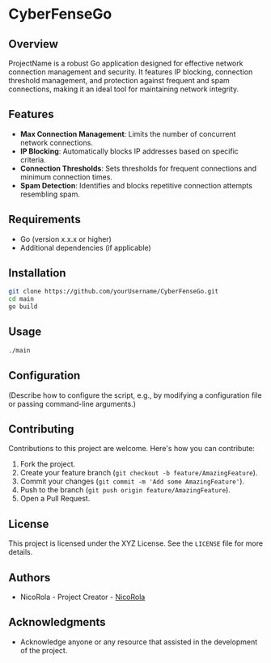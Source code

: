 # CyberFenseGo


## Overview
ProjectName is a robust Go application designed for effective network connection management and security. It features IP blocking, connection threshold management, and protection against frequent and spam connections, making it an ideal tool for maintaining network integrity.

## Features
- **Max Connection Management**: Limits the number of concurrent network connections.
- **IP Blocking**: Automatically blocks IP addresses based on specific criteria.
- **Connection Thresholds**: Sets thresholds for frequent connections and minimum connection times.
- **Spam Detection**: Identifies and blocks repetitive connection attempts resembling spam.

## Requirements
- Go (version x.x.x or higher)
- Additional dependencies (if applicable)

## Installation
```bash
git clone https://github.com/yourUsername/CyberFenseGo.git
cd main
go build
```

## Usage
```bash
./main
```

## Configuration
(Describe how to configure the script, e.g., by modifying a configuration file or passing command-line arguments.)

## Contributing
Contributions to this project are welcome. Here's how you can contribute:
1. Fork the project.
2. Create your feature branch (`git checkout -b feature/AmazingFeature`).
3. Commit your changes (`git commit -m 'Add some AmazingFeature'`).
4. Push to the branch (`git push origin feature/AmazingFeature`).
5. Open a Pull Request.

## License
This project is licensed under the XYZ License. See the `LICENSE` file for more details.

## Authors
- NicoRola - Project Creator - [NicoRola](https://github.com/NicoRola)

## Acknowledgments
- Acknowledge anyone or any resource that assisted in the development of the project.

